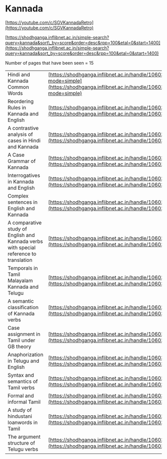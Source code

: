 # Kannada

[https://youtube.com/c/SGVKannadaRetro](https://youtube.com/c/SGVKannadaRetro)

  

[https://shodhganga.inflibnet.ac.in/simple-search?query=kannada&sort\_by=score&order=desc&rpp=100&etal=0&start=1400](https://shodhganga.inflibnet.ac.in/simple-search?query=kannada&sort_by=score&order=desc&rpp=100&etal=0&start=1400)

  

Number of pages that have been seen = 15

  

|     |     |
| --- | --- |
| Hindi and Kannada Common Words | [https://shodhganga.inflibnet.ac.in/handle/10603/57499?mode=simple](https://shodhganga.inflibnet.ac.in/handle/10603/57499?mode=simple) |
| Reordering Rules in Kannada and English | [https://shodhganga.inflibnet.ac.in/handle/10603/108976](https://shodhganga.inflibnet.ac.in/handle/10603/108976) |
| A contrastive analysis of cases in Hindi and Kannada | [https://shodhganga.inflibnet.ac.in/handle/10603/260282](https://shodhganga.inflibnet.ac.in/handle/10603/260282) |
| A Case Grammar of Kannada | [https://shodhganga.inflibnet.ac.in/handle/10603/92321](https://shodhganga.inflibnet.ac.in/handle/10603/92321) |
| Interrogatives in Kannada and English | [https://shodhganga.inflibnet.ac.in/handle/10603/96848](https://shodhganga.inflibnet.ac.in/handle/10603/96848) |
| Complex sentences in English and Kannada | [https://shodhganga.inflibnet.ac.in/handle/10603/108050](https://shodhganga.inflibnet.ac.in/handle/10603/108050) |
| A comparative study of English and Kannada verbs with special reference to translation | [https://shodhganga.inflibnet.ac.in/handle/10603/96378](https://shodhganga.inflibnet.ac.in/handle/10603/96378) |
| Temporals in Tamil Malayalam Kannada and Telugu | [https://shodhganga.inflibnet.ac.in/handle/10603/177609](https://shodhganga.inflibnet.ac.in/handle/10603/177609) |
| A semantic classification of Kannada verbs | [https://shodhganga.inflibnet.ac.in/handle/10603/149198](https://shodhganga.inflibnet.ac.in/handle/10603/149198) |
| Case assignment in Tamil under GB theory | [https://shodhganga.inflibnet.ac.in/handle/10603/102049](https://shodhganga.inflibnet.ac.in/handle/10603/102049) |
| Anaphorization in Telugu and English | [https://shodhganga.inflibnet.ac.in/handle/10603/138948](https://shodhganga.inflibnet.ac.in/handle/10603/138948) |
| Syntax and semantics of Tamil verbs | [https://shodhganga.inflibnet.ac.in/handle/10603/149180](https://shodhganga.inflibnet.ac.in/handle/10603/149180) |
| Formal and informal Tamil | [https://shodhganga.inflibnet.ac.in/handle/10603/110637](https://shodhganga.inflibnet.ac.in/handle/10603/110637) |
| A study of hindustani loanwords in Tamil | [https://shodhganga.inflibnet.ac.in/handle/10603/42438](https://shodhganga.inflibnet.ac.in/handle/10603/42438) |
| The argument structure of Telugu verbs | [https://shodhganga.inflibnet.ac.in/handle/10603/1699](https://shodhganga.inflibnet.ac.in/handle/10603/1699) |
